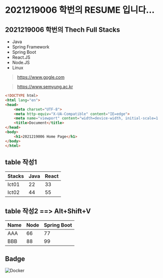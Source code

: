 # 2021219006 학번의 RESUME 입니다...

## 2021219006 학번의 Thech Full Stacks
- Java
- Spring Framework
- Spring Boot
- React.JS
- Node.JS
- Linux

> https://www.gogle.com

> https://www.semyung.ac.kr

```html
<!DOCTYPE html>
<html lang="en">
<head>
    <meta charset="UTF-8">
    <meta http-equiv="X-UA-Compatible" content="IE=edge">
    <meta name="viewport" content="width=device-width, initial-scale=1.0">
    <title>Document</title>
</head>
<body>
    <h1>2021219006 Home Page</h1>
</body>
</html>
```


## table 작성1
|Stacks|Java|React|
|-|-|-|
|Ict01|22|33|
|Ict02|44|55|

## table 작성2 ==> Alt+Shift+V
| Name | Node | Spring Boot |
|------|------|-------------|
| AAA  | 66   | 77          |
| BBB  | 88   | 99          |

## Badge
<img alt="Docker" src="https://img.shields.io/badge/Docker-007ACC?style=for-the-badge&logo=Docker&logoColor=white" />

